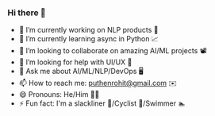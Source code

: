 ### Hi there 👋

- 🔭 I’m currently working on NLP products 🤖
- 🌱 I’m currently learning async in Python 📈
- 👯 I’m looking to collaborate on amazing AI/ML projects 📽️
- 🤔 I’m looking for help with UI/UX 💁
- 💬 Ask me about AI/ML/NLP/DevOps 🖥️
- 📫 How to reach me: puthenrohit@gmail.com ✉️
- 😄 Pronouns: He/Him 👨‍🦱
- ⚡ Fun fact: I'm a slackliner 🤹/Cyclist 🚴/Swimmer 🏊
